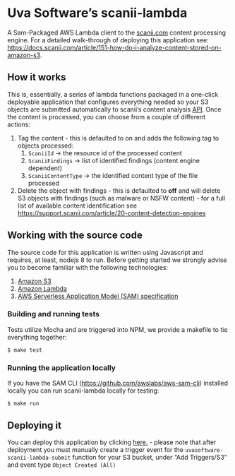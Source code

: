 # Uva Software’s scanii-lambda
A Sam-Packaged AWS Lambda client to the [scanii.com](https://scanii.com) content processing engine. For a detailed walk-through of deploying this application see: https://docs.scanii.com/article/151-how-do-i-analyze-content-stored-on-amazon-s3.

## How it works
This is, essentially, a series of lambda functions packaged in a one-click deployable application that configures everything needed so your S3 objects are submitted automatically to scanii’s content analysis [API](https://docs.scanii.com/v2.1/overview.html).  Once the content is processed,  you can choose from a couple of different actions:

1. Tag the content - this is defaulted to on and adds the following tag to objects processed: 
	1. `ScaniiId` -> the resource id of the processed content
	2. `ScaniiFindings` ->  list of identified findings (content engine dependent) 
	3. `ScaniiContentType` -> the identified content type of the file processed 
2. Delete the object with findings - this is defaulted to **off** and will delete S3 objects with findings (such as malware or NSFW content) - for a full list of available content identification see https://support.scanii.com/article/20-content-detection-engines

## Working with the source code
The source code for this application is written using Javascript and requires, at least, nodejs 8 to run. Before getting started we strongly advise you to become familiar with the following technologies: 

1. [Amazon S3](https://aws.amazon.com/s3/)
2. [Amazon Lambda](https://aws.amazon.com/lambda/)
3. [AWS Serverless Application Model (SAM) specification](https://github.com/awslabs/serverless-application-model)

### Building and running tests
Tests utilize Mocha and are triggered into NPM, we provide a makefile to tie everything together: 
```
$ make test
```

### Running the application locally
If you have the SAM CLI (https://github.com/awslabs/aws-sam-cli) installed locally you can run scanii-lambda locally for testing: 

```
$ make run
```

## Deploying it
You can deploy this application by clicking [here.](https://serverlessrepo.aws.amazon.com/#/applications/arn:aws:serverlessrepo:us-east-1:484983087487:applications~UvaSoftware-Scanii-Lambda)  - please note that after deployment you must manually create a trigger event for the `uvasoftware-scanii-lambda-submit` function for your S3 bucket,  under “Add Triggers/S3” and event type `Object Created (All)`
